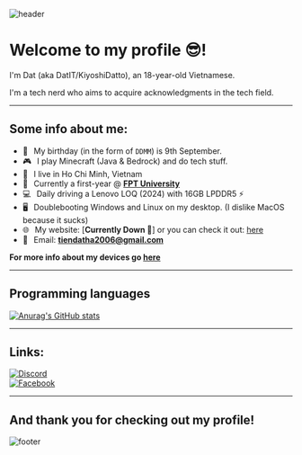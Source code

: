 <!---
![header](https://capsule-render.vercel.app/api?type=wave&color=gradient&height=280&section=header&text=Hello%20there%20👋&fontSize=90)
--->
![header](https://capsule-render.vercel.app/api?type=waving&color=gradient&height=280&section=header&text=Hello%20there%20%F0%9F%91%8B&fontSize=90)
# Welcome to my profile 😎!
I'm Dat (aka DatIT/KiyoshiDatto), an 18-year-old Vietnamese.

I'm a tech nerd who aims to acquire acknowledgments in the tech field.
***
## Some info about me:
* 🎂⠀My birthday (in the form of `DDMM`) is 9th September.
* 🎮⠀I play Minecraft (Java & Bedrock) and do tech stuff.
* 📍⠀I live in Ho Chi Minh, Vietnam
* 🏫⠀Currently a first-year @ [**FPT University**](https://university.fpt.edu.vn/)
* 💻⠀Daily driving a Lenovo LOQ (2024) with 16GB LPDDR5 ⚡️
* 🖥⠀Doublebooting Windows and Linux on my desktop. (I dislike MacOS because it sucks)
* 🌐⠀My website: [**Currently Down 🥲**] or you can check it out: [here](https://datit-026.github.io/DatIT/)
* 📧⠀Email: <a href="tiendatha2006@gmail.com">**tiendatha2006@gmail.com**</a><br>

**For more info about my devices go [here](https://datit-026.github.io/DatIT/devices)**
***
## Programming languages
[![Anurag's GitHub stats](https://github-readme-stats.vercel.app/api/top-langs/?username=DatIT-026&theme=tokyonight&layout=compact&hide_border=true)](https://github.com/DatIT-026/github-readme-stats)
***
## Links:
[![Discord](https://img.shields.io/badge/Discord-7289DA?style=flat-square&logo=discord&logoColor=white "Discord")](https://discord.com/users/693431978682220544)<br> 
[![Facebook](https://img.shields.io/badge/Facebook-1877F2?style=flat-square&logo=facebook&logoColor=white "Facebook")](https://www.facebook.com/datit.dev)
***



## And thank you for checking out my profile!
![footer](https://capsule-render.vercel.app/api?type=wave&color=gradient&height=150&section=footer)
